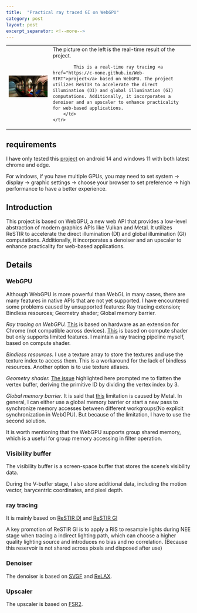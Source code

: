 ```yaml
---
title:  "Practical ray traced GI on WebGPU"
category: post
layout: post
excerpt_separator: <!--more-->
---
```

<table style="width:100%;">
    <tr>
        <td class="td-img">
                <img src="../assets/pic/ray-tracing-on-WebGPU/restir.png" title="Real-time result"/>
        </td>
        <td class="td-text">
            The picture on the left is the real-time result of the project.
            
            This is a real-time ray tracing <a href="https://c-none.github.io/Web-RTRT">project</a> based on WebGPU. The project utilizes ReSTIR to accelerate the direct illumination (DI) and global illumination (GI) computations. Additionally, it incorporates a denoiser and an upscaler to enhance practicality for web-based applications.
        </td>
    </tr>
</table>

<!--more-->

## requirements

I have only tested this [project](https://github.com/C-none/Web-RTRT) on android 14 and windows 11 with both latest chrome and edge.

For windows, if you have multiple GPUs, you may need to set system -> display -> graphic settings -> choose your browser to set preference -> high performance to have a better experience.

## Introduction

This project is based on WebGPU, a new web API that provides a low-level abstraction of modern graphics APIs like Vulkan and Metal. It utilizes ReSTIR to accelerate the direct illumination (DI) and global illumination (GI) computations. Additionally, it incorporates a denoiser and an upscaler to enhance practicality for web-based applications.

## Details

### WebGPU

Although WebGPU is more powerful than WebGL in many cases, there are many features in native APIs that are not yet supported. I have encountered some problems caused by unsupported features: Ray tracing extension; Bindless resources; Geometry shader; Global memory barrier.

_Ray tracing on WebGPU._ [This](https://github.com/maierfelix/dawn-ray-tracing) is based on hardware as an extension for Chrome (not compatible across devices). [This](https://github.com/codedhead/webrtx) is based on compute shader but only supports limited features. I maintain a ray tracing pipeline myself, based on compute shader.

_Bindless resources._ I use a texture array to store the textures and use the texture index to access them. This is a workaround for the lack of bindless resources. Another option is to use texture atlases.

_Geometry shader._ [The issue](https://github.com/gpuweb/gpuweb/issues/1786) highlighted here prompted me to flatten the vertex buffer, deriving the primitive ID by dividing the vertex index by 3.

_Global memory barrier._ It is said that [this](https://github.com/gpuweb/gpuweb/issues/3774) limitation is caused by Metal. In general, I can either use a global memory barrier or start a new pass to synchronize memory accesses between different workgroups(No explicit synchronization in WebGPU). But because of the limitation, I have to use the second solution.

It is worth mentioning that the WebGPU supports group shared memory, which is a useful for group memory accessing in filter operation.

### Visibility buffer

The visibility buffer is a screen-space buffer that stores the scene’s visibility data.

During the V-buffer stage, I also store additional data, including the motion vector, barycentric coordinates, and pixel depth.

### ray tracing

It is mainly based on [ReSTIR DI](https://research.nvidia.com/labs/rtr/publication/bitterli2020spatiotemporal/) and [ReSTIR GI](https://research.nvidia.com/publication/2021-06_restir-gi-path-resampling-real-time-path-tracing)

A key promotion of ReSTIR GI is to apply a RIS to resample lights during NEE stage when tracing a indirect lighting path, which can choose a higher quality lighting source and introduces no bias and no correlation. (Because this reservoir is not shared across pixels and disposed after use)

### Denoiser

The denoiser is based on [SVGF](https://research.nvidia.com/publication/2017-07_spatiotemporal-variance-guided-filtering-real-time-reconstruction-path-traced) and [ReLAX](https://www.nvidia.com/en-us/on-demand/session/gtcspring21-s32759/).

### Upscaler

The upscaler is based on [FSR2](https://github.com/GPUOpen-Effects/FidelityFX-FSR2).
